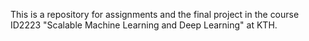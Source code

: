 This is a repository for assignments and the final project in the course ID2223 "Scalable Machine Learning and Deep Learning" at KTH.
